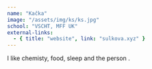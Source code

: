 ```yaml
---
name: "Kačka"
image: "/assets/img/ks/ks.jpg"
school: "VSCHT, MFF UK"
external-links:
  - { title: "website", link: "sulkova.xyz" }
---
```


I like chemisty, food, sleep and the person <span class="kacka-text"></span>.
